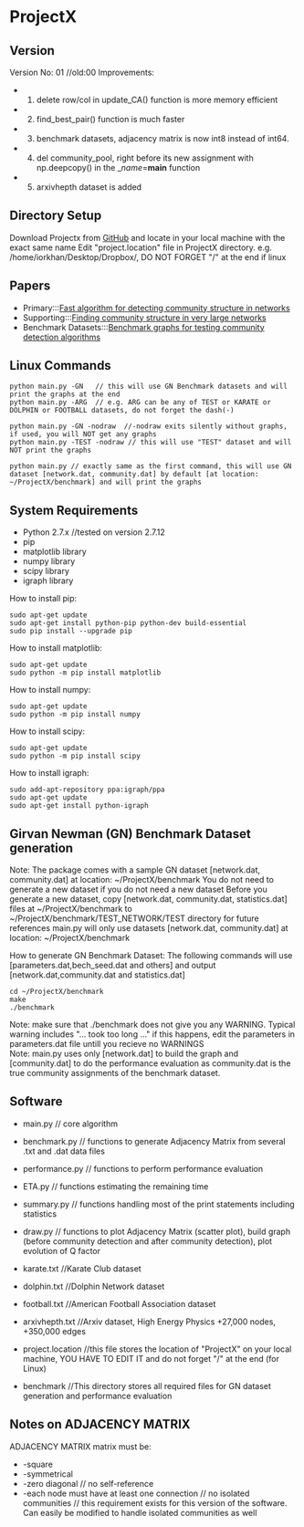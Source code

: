 # ProjectX
## Version
Version No: 01   //old:00
Improvements:
* 1) delete row/col in update_CA() function is more memory efficient
* 2) find_best_pair() function is much faster
* 3) benchmark datasets, adjacency matrix is now int8 instead of int64.
* 4) del community_pool, right before its new assignment with np.deepcopy() in the __name_=__main__ function 
* 5) arxivhepth dataset is added

## Directory Setup
Download Projectx from [GitHub](https://github.com/orkhanbaghirli/ProjectX.git) and locate in your local machine with the exact same name
Edit "project.location" file in ProjectX directory. e.g. /home/iorkhan/Desktop/Dropbox/, DO NOT FORGET "/" at the end if linux

## Papers
* Primary:::[Fast algorithm for detecting community structure in networks](https://arxiv.org/pdf/cond-mat/0309508.pdf)
* Supporting:::[Finding community structure in very large networks](https://arxiv.org/pdf/cond-mat/0408187.pdf)
* Benchmark Datasets:::[Benchmark graphs for testing community detection algorithms](https://arxiv.org/pdf/0805.4770.pdf)


## Linux Commands
```
python main.py -GN   // this will use GN Benchmark datasets and will print the graphs at the end 
python main.py -ARG  // e.g. ARG can be any of TEST or KARATE or DOLPHIN or FOOTBALL datasets, do not forget the dash(-)

python main.py -GN -nodraw  //-nodraw exits silently without graphs, if used, you will NOT get any graphs
python main.py -TEST -nodraw // this will use "TEST" dataset and will NOT print the graphs 

python main.py // exactly same as the first command, this will use GN dataset [network.dat, community.dat] by default [at location: ~/ProjectX/benchmark] and will print the graphs

```

## System Requirements
* Python 2.7.x //tested on version 2.7.12
* pip
* matplotlib library
* numpy library
* scipy library
* igraph library

How to install pip:
```
sudo apt-get update
sudo apt-get install python-pip python-dev build-essential
sudo pip install --upgrade pip
```
How to install matplotlib:
```
sudo apt-get update
sudo python -m pip install matplotlib
```
How to install numpy:
```
sudo apt-get update
sudo python -m pip install numpy
```
How to install scipy:
```
sudo apt-get update
sudo python -m pip install scipy
```
How to install igraph:
```
sudo add-apt-repository ppa:igraph/ppa
sudo apt-get update
sudo apt-get install python-igraph
```

## Girvan Newman (GN) Benchmark Dataset generation
Note: The package comes with a sample GN dataset [network.dat, community.dat] at location: ~/ProjectX/benchmark
You do not need to generate a new dataset if you do not need a new dataset
Before you generate a new dataset, copy [network.dat, community.dat, statistics.dat] files at ~/ProjectX/benchmark to ~/ProjectX/benchmark/TEST_NETWORK/TEST directory for future references
main.py will only use datasets [network.dat, community.dat] at location: ~/ProjectX/benchmark

How to generate GN Benchmark Dataset:
The following commands will use [parameters.dat,bech_seed.dat and others] and output [network.dat,community.dat and statistics.dat]
```
cd ~/ProjectX/benchmark
make
./benchmark

```
Note: make sure that ./benchmark does not give you any WARNING. Typical warning includes "... took too long ..." if this happens, edit the parameters in parameters.dat file untill you recieve no WARNINGS  
Note: main.py uses only [network.dat] to build the graph and [community.dat] to do the performance evaluation as community.dat is the true community assignments of the benchmark dataset.


## Software

* main.py  // core algorithm 
* benchmark.py // functions to generate Adjacency Matrix from several .txt and .dat data files 
* performance.py // functions to perform performance evaluation
* ETA.py // functions estimating the remaining time
* summary.py // functions handling most of the print statements including statistics 
* draw.py // functions to plot Adjacency Matrix (scatter plot), build graph (before community detection and after community detection), plot evolution of Q factor

* karate.txt  //Karate Club dataset
* dolphin.txt  //Dolphin Network dataset
* football.txt //American Football Association dataset 
* arxivhepth.txt //Arxiv dataset, High Energy Physics +27,000 nodes, +350,000 edges
* project.location //this file stores the location of "ProjectX" on your local machine, YOU HAVE TO EDIT IT and do not forget "/" at the end (for Linux)
* benchmark //This directory stores all required files for GN dataset generation and performance evaluation

## Notes on ADJACENCY MATRIX
ADJACENCY MATRIX matrix must be:
* -square 
* -symmetrical
* -zero diagonal // no self-reference
* -each node must have at least one connection // no isolated communities // this requirement exists for this version of the software. Can easily be modified to handle isolated communities as well  

